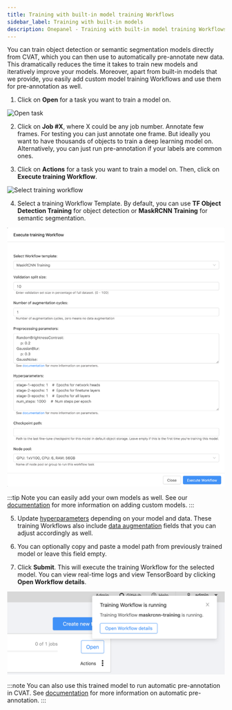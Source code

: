 ```yaml
---
title: Training with built-in model training Workflows
sidebar_label: Training with built-in models
description: Onepanel - Training with built-in model training Workflows
---
```


You can train object detection or semantic segmentation models directly from CVAT, which you can then use to automatically pre-annotate new data. This dramatically reduces the time it takes to train new models and iteratively improve your models. Moreover, apart from built-in models that we provide, you easily add custom model training Workflows and use them for pre-annotation as well.

1. Click on **Open** for a task you want to train a model on.
  
  ![Open task](/img/cvat_open.png)

2. Click on **Job #X**, where X could be any job number. Annotate few frames. For testing you can just annotate one frame. But ideally you want to have thousands of objects to train a deep learning model on. Alternatively, you can just run pre-annotation if your labels are common ones.

3. Click on **Actions** for a task you want to train a model on. Then, click on **Execute training Workflow**.

  ![Select training workflow](/img/cvat_select_workflow_execution.png)

4. Select a training Workflow Template. By default, you can use **TF Object Detection Training** for object detection or **MaskRCNN Training** for semantic segmentation.

  ![](../../../static/img/built-in-models-153544.png)

  :::tip
  Note you can easily add your own models as well. See our [documentation](/docs/reference/cvat/custom-models) for more information on adding custom models. 
  :::

5. Update [hyperparameters](/docs/reference/workflows/training) depending on your model and data. These training Workflows also include [data augmentation](/docs/reference/workflows/data-augmentation) fields that you can adjust accordingly as well.

6. You can optionally copy and paste a model path from previously trained model or leave this field empty.

7. Click **Submit**. This will execute the training Workflow for the selected model. You can view real-time logs and view TensorBoard by clicking **Open Workflow details**.
  
  ![](../../../static/img/built-in-models-155143.png)

  :::note
  You can also use this trained model to run automatic pre-annotation in CVAT. See [documentation](/docs/reference/cvat/automatic-annotation) for more information on automatic pre-annotation.
  :::


